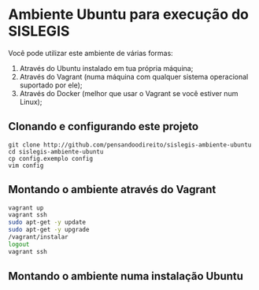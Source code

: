 # Ambiente Ubuntu para execução do SISLEGIS

Você pode utilizar este ambiente de várias formas:

1. Através do Ubuntu instalado em tua própria máquina;
2. Através do Vagrant (numa máquina com qualquer sistema operacional suportado por ele);
3. Através do Docker (melhor que usar o Vagrant se você estiver num Linux);

## Clonando e configurando este projeto

```
git clone http://github.com/pensandoodireito/sislegis-ambiente-ubuntu
cd sislegis-ambiente-ubuntu
cp config.exemplo config
vim config
```

## Montando o ambiente através do Vagrant

```bash
vagrant up
vagrant ssh
sudo apt-get -y update
sudo apt-get -y upgrade
/vagrant/instalar
logout
vagrant ssh
```

## Montando o ambiente numa instalação Ubuntu
